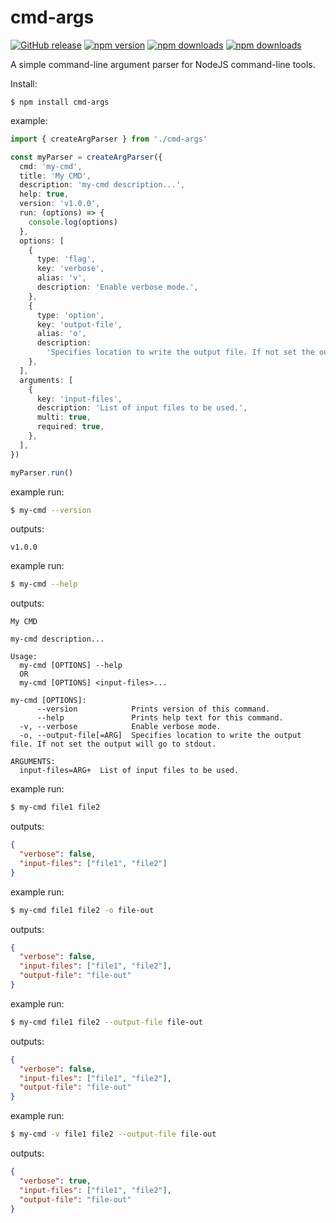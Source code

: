 # cmd-args

[![GitHub release](https://img.shields.io/github/release/Mike96angelo/cmd-args.svg?maxAge=21600)](https://github.com/Mike96Angelo/cmd-args)
[![npm version](https://img.shields.io/npm/v/cmd-args.svg?maxAge=21600)](https://www.npmjs.com/package/cmd-args)
[![npm downloads](https://img.shields.io/npm/dm/cmd-args.svg?maxAge=604800)](https://www.npmjs.com/package/cmd-args)
[![npm downloads](https://img.shields.io/npm/dt/cmd-args.svg?maxAge=604800)](https://www.npmjs.com/package/cmd-args)

A simple command-line argument parser for NodeJS command-line tools.

Install:

```
$ npm install cmd-args
```

example:

```typescript
import { createArgParser } from './cmd-args'

const myParser = createArgParser({
  cmd: 'my-cmd',
  title: 'My CMD',
  description: 'my-cmd description...',
  help: true,
  version: 'v1.0.0',
  run: (options) => {
    console.log(options)
  },
  options: [
    {
      type: 'flag',
      key: 'verbose',
      alias: 'v',
      description: 'Enable verbose mode.',
    },
    {
      type: 'option',
      key: 'output-file',
      alias: 'o',
      description:
        'Specifies location to write the output file. If not set the output will go to stdout.',
    },
  ],
  arguments: [
    {
      key: 'input-files',
      description: 'List of input files to be used.',
      multi: true,
      required: true,
    },
  ],
})

myParser.run()
```

example run:

```bash
$ my-cmd --version
```

outputs:

```
v1.0.0
```

example run:

```bash
$ my-cmd --help
```

outputs:

```
My CMD

my-cmd description...

Usage:
  my-cmd [OPTIONS] --help
  OR
  my-cmd [OPTIONS] <input-files>...

my-cmd [OPTIONS]:
      --version            Prints version of this command.
      --help               Prints help text for this command.
  -v, --verbose            Enable verbose mode.
  -o, --output-file[=ARG]  Specifies location to write the output file. If not set the output will go to stdout.

ARGUMENTS:
  input-files=ARG+  List of input files to be used.

```

example run:

```bash
$ my-cmd file1 file2
```

outputs:

```json
{
  "verbose": false,
  "input-files": ["file1", "file2"]
}
```

example run:

```bash
$ my-cmd file1 file2 -o file-out
```

outputs:

```json
{
  "verbose": false,
  "input-files": ["file1", "file2"],
  "output-file": "file-out"
}
```

example run:

```bash
$ my-cmd file1 file2 --output-file file-out
```

outputs:

```json
{
  "verbose": false,
  "input-files": ["file1", "file2"],
  "output-file": "file-out"
}
```

example run:

```bash
$ my-cmd -v file1 file2 --output-file file-out
```

outputs:

```json
{
  "verbose": true,
  "input-files": ["file1", "file2"],
  "output-file": "file-out"
}
```
